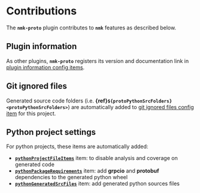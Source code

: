 # Contributions

The **`nmk-proto`** plugin contributes to **`nmk`** features as described below.

## Plugin information

As other plugins, **`nmk-proto`** registers its version and documentation link in [plugin information config items](https://nmk-base.readthedocs.io/en/stable/extend.html#plugin-information).

## Git ignored files

Generated source code folders (i.e. **{ref}`${protoPythonSrcFolders}<protoPythonSrcFolders>`**) are automatically added to [git ignored files config item](https://nmk-base.readthedocs.io/en/stable/extend.html#git-ignored-files) for this project.

## Python project settings

For python projects, these items are automatically added:
* [**`pythonProjectFileItems`**](https://nmk-python.readthedocs.io/en/stable/extend.html#tests) item: to disable analysis and coverage on generated code
* [**`pythonPackageRequirements`**](https://nmk-python.readthedocs.io/en/stable/extend.html#build) item: add **grpcio** and **protobuf** dependencies to the generated python wheel
* [**`pythonGeneratedSrcFiles`**](https://nmk-python.readthedocs.io/en/stable/extend.html#files) item: add generated python sources files
